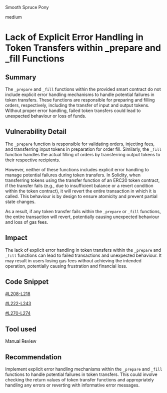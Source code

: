 Smooth Spruce Pony

medium

# Lack of Explicit Error Handling in Token Transfers within _prepare and _fill Functions

## Summary
The `_prepare` and `_fill` functions within the provided smart contract do not include explicit error handling mechanisms to handle potential failures in token transfers. These functions are responsible for preparing and filling orders, respectively, including the transfer of input and output tokens. Without proper error handling, failed token transfers could lead to unexpected behaviour or loss of funds.
## Vulnerability Detail
The `_prepare` function is responsible for validating orders, injecting fees, and transferring input tokens in preparation for order fill. Similarly, the `_fill` function handles the actual filling of orders by transferring output tokens to their respective recipients.

However, neither of these functions includes explicit error handling to manage potential failures during token transfers. In Solidity, when transferring tokens using the transfer function of an ERC20 token contract, if the transfer fails (e.g., due to insufficient balance or a revert condition within the token contract), it will revert the entire transaction in which it is called. This behaviour is by design to ensure atomicity and prevent partial state changes.

As a result, if any token transfer fails within the `_prepare` or `_fill` functions, the entire transaction will revert, potentially causing unexpected behaviour and loss of gas fees.
## Impact
The lack of explicit error handling in token transfers within the `_prepare` and `_fill` functions can lead to failed transactions and unexpected behaviour. It may result in users losing gas fees without achieving the intended operation, potentially causing frustration and financial loss.
## Code Snippet
[#L208-L218](https://github.com/sherlock-audit/2024-02-rubicon-finance/blob/main/gladius-contracts-internal/src/reactors/BaseGladiusReactor.sol#L208-L218
)


[#L222-L243](https://github.com/sherlock-audit/2024-02-rubicon-finance/blob/main/gladius-contracts-internal/src/reactors/BaseGladiusReactor.sol#L222-L243
)


[#L270-L274](https://github.com/sherlock-audit/2024-02-rubicon-finance/blob/main/gladius-contracts-internal/src/reactors/BaseGladiusReactor.sol#L270-L274
)
## Tool used

Manual Review

## Recommendation
Implement explicit error handling mechanisms within the `_prepare` and `_fill` functions to handle potential failures in token transfers. This could involve checking the return values of token transfer functions and appropriately handling any errors or reverting with informative error messages.